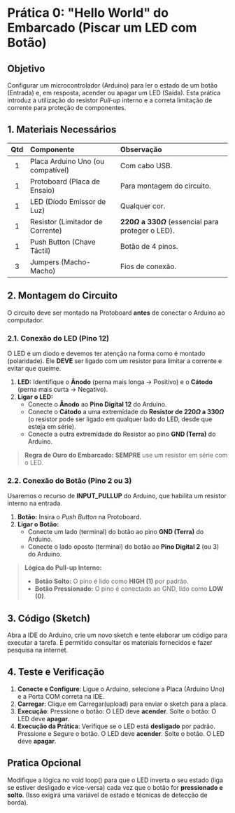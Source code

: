 # Prática 0: "Hello World" do Embarcado (Piscar um LED com Botão)

## Objetivo
Configurar um microcontrolador (Arduino) para ler o estado de um botão (Entrada) e, em resposta, acender ou apagar um LED (Saída). Esta prática introduz a utilização do resistor *Pull-up* interno e a correta limitação de corrente para proteção de componentes.

## 1. Materiais Necessários

| Qtd | Componente | Observação |
| :---: | :--- | :--- |
| 1 | Placa Arduino Uno (ou compatível) | Com cabo $\text{USB}$. |
| 1 | Protoboard (Placa de Ensaio) | Para montagem do circuito. |
| 1 | LED (Díodo Emissor de Luz) | Qualquer cor. |
| 1 | Resistor (Limitador de Corrente) | **$220 \Omega$ a $330 \Omega$** (essencial para proteger o LED). |
| 1 | Push Button (Chave Táctil) | Botão de 4 pinos. |
| 3 | Jumpers ($\text{Macho-Macho}$) | Fios de conexão. |

## 2. Montagem do Circuito

O circuito deve ser montado na Protoboard **antes** de conectar o Arduino ao computador.

### 2.1. Conexão do LED (Pino 12)

O LED é um diodo e devemos ter atenção na forma como é montado (polaridade). Ele **DEVE** ser ligado com um resistor para limitar a corrente e evitar que queime.

1.  **LED:** Identifique o **Ânodo** (perna mais longa $\rightarrow$ Positivo) e o **Cátodo** (perna mais curta $\rightarrow$ Negativo).
2.  **Ligar o LED:**
    * Conecte o **Ânodo** ao **Pino Digital 12** do Arduino.
    * Conecte o **Cátodo** a uma extremidade do **Resistor de $220 \Omega$ a $330 \Omega$** (o resistor pode ser ligado em qualquer lado do LED, desde que esteja em série).
    * Conecte a outra extremidade do Resistor ao pino **$\text{GND}$ (Terra)** do Arduino.

> **Regra de Ouro do Embarcado:** **SEMPRE** use um resistor em série com o LED.

### 2.2. Conexão do Botão (Pino 2 ou 3)

Usaremos o recurso de **$\text{INPUT\_PULLUP}$** do Arduino, que habilita um resistor interno na entrada.

1.  **Botão:** Insira o *Push Button* na Protoboard.
2.  **Ligar o Botão:**
    * Conecte um lado (terminal) do botão ao pino **$\text{GND}$ (Terra)** do Arduino.
    * Conecte o lado oposto (terminal) do botão ao **Pino Digital 2** (ou 3) do Arduino.

> **Lógica do Pull-up Interno:**
> * **Botão Solto:** O pino é lido como **$\text{HIGH}$ (1)** por padrão.
> * **Botão Pressionado:** O pino é conectado ao $\text{GND}$, lido como **$\text{LOW}$ (0)**.

## 3. Código ($\text{Sketch}$)

Abra a $\text{IDE}$ do Arduino, crie um novo sketch e tente elaborar um código para executar a tarefa. É permitido consultar os materiais fornecidos e fazer pesquisa na internet.

## 4. Teste e Verificação

1. **Conecte e Configure**: Ligue o Arduino, selecione a Placa (Arduino Uno) e a Porta COM correta na IDE.
2. **Carregar**: Clique em Carregar(upload) para enviar o sketch para a placa.
3. **Execução**:
    Pressione o botão: O LED deve **acender**.
    Solte o botão: O LED deve **apagar**.
4. **Execução da Prática**:
    Verifique se o $\text{LED}$ está **desligado** por padrão.
    Pressione e Segure o botão. O $\text{LED}$ deve **acender**.
    Solte o botão. O $\text{LED}$ deve **apagar**.

## Pratica Opcional 
Modifique a lógica no void loop() para que o $\text{LED}$ inverta o seu estado (liga se estiver desligado e vice-versa) cada vez que o botão for **pressionado e solto**. (Isso exigirá uma variável de estado e técnicas de detecção de borda).
